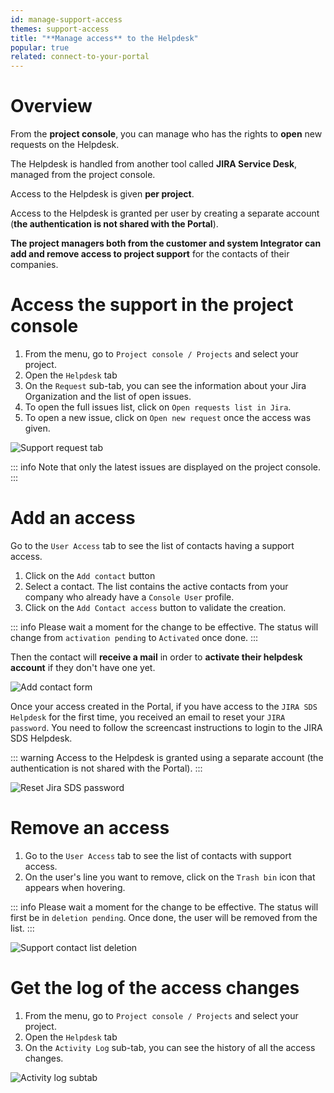 ```yaml
---
id: manage-support-access
themes: support-access
title: "**Manage access** to the Helpdesk"
popular: true
related: connect-to-your-portal
---
```


# Overview

From the **project console**, you can manage who has the rights to **open** new requests on the Helpdesk.

The Helpdesk is handled from another tool called **JIRA Service Desk**, managed from the project console.

Access to the Helpdesk is given **per project**.

Access to the Helpdesk is granted per user by creating a separate account (**the authentication is not shared with the Portal**).

**The project managers both from the customer and system Integrator can add and remove access to project support** for the contacts of their companies.  

# Access the support in the project console

1. From the menu, go to `Project console / Projects` and select your project.
1. Open the `Helpdesk` tab
1. On the `Request` sub-tab, you can see the information about your Jira Organization and the list of open issues.
1. To open the full issues list, click on `Open requests list in Jira`. 
1. To open a new issue, click on `Open new request` once the access was given.

![Support request tab](../img/helpdesk_overview.png)

::: info
Note that only the latest issues are displayed on the project console.
:::

# Add an access

Go to the `User Access` tab to see the list of contacts having a support access.

1. Click on the `Add contact` button
1. Select a contact. The list contains the active contacts from your company who already have a `Console User` profile.
1. Click on the `Add Contact access` button to validate the creation.

::: info
Please wait a moment for the change to be effective. The status will change from `activation pending` to `Activated` once done.
:::

Then the contact will **receive a mail** in order to **activate their helpdesk account** if they don't have one yet.

![Add contact form](../img/helpdesk_add_access.png)

Once your access created in the Portal, if you have access to the `JIRA SDS Helpdesk` for the first time, you received an email to reset your `JIRA password`.
You need to follow the screencast instructions to login to the JIRA SDS Helpdesk.

::: warning
Access to the Helpdesk is granted using a separate account (the authentication is not shared with the Portal).
:::

![Reset Jira SDS password](../img/jira_reset_password.gif)

# Remove an access

1. Go to the `User Access` tab to see the list of contacts with support access.
1. On the user's line you want to remove, click on the `Trash bin` icon that appears when hovering.

::: info
Please wait a moment for the change to be effective. The status will first be in `deletion pending`. Once done, the user will be removed from the list. 
:::

![Support contact list deletion](../img/helpdesk_remove_access.png)

# Get the log of the access changes

1. From the menu, go to `Project console / Projects` and select your project.
1. Open the `Helpdesk` tab
1. On the `Activity Log` sub-tab, you can see the history of all the access changes.

![Activity log subtab](../img/helpdesk_activity_log.png)

